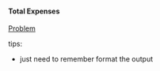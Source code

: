 #### Total Expenses
[Problem](https://www.codechef.com/problems/FLOW009)

tips:

* just need to remember format the output
